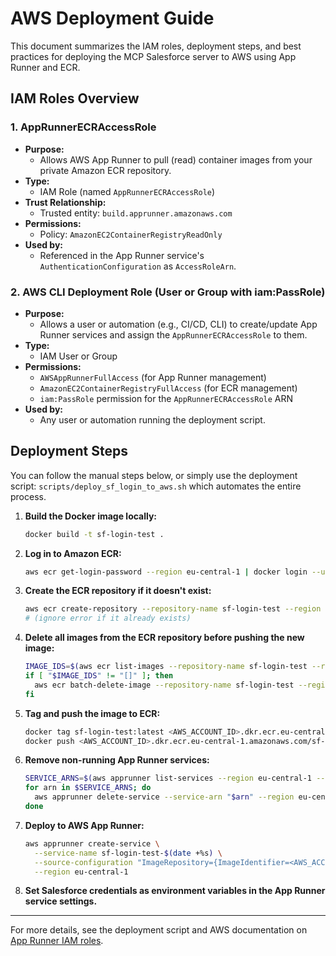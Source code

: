 # AWS Deployment Guide

This document summarizes the IAM roles, deployment steps, and best practices for deploying the MCP Salesforce server to AWS using App Runner and ECR.

## IAM Roles Overview

### 1. AppRunnerECRAccessRole
- **Purpose:**
  - Allows AWS App Runner to pull (read) container images from your private Amazon ECR repository.
- **Type:**
  - IAM Role (named `AppRunnerECRAccessRole`)
- **Trust Relationship:**
  - Trusted entity: `build.apprunner.amazonaws.com`
- **Permissions:**
  - Policy: `AmazonEC2ContainerRegistryReadOnly`
- **Used by:**
  - Referenced in the App Runner service's `AuthenticationConfiguration` as `AccessRoleArn`.

### 2. AWS CLI Deployment Role (User or Group with iam:PassRole)
- **Purpose:**
  - Allows a user or automation (e.g., CI/CD, CLI) to create/update App Runner services and assign the `AppRunnerECRAccessRole` to them.
- **Type:**
  - IAM User or Group
- **Permissions:**
  - `AWSAppRunnerFullAccess` (for App Runner management)
  - `AmazonEC2ContainerRegistryFullAccess` (for ECR management)
  - `iam:PassRole` permission for the `AppRunnerECRAccessRole` ARN
- **Used by:**
  - Any user or automation running the deployment script.

## Deployment Steps

You can follow the manual steps below, or simply use the deployment script: `scripts/deploy_sf_login_to_aws.sh` which automates the entire process.

1. **Build the Docker image locally:**
   ```sh
   docker build -t sf-login-test .
   ```
2. **Log in to Amazon ECR:**
   ```sh
   aws ecr get-login-password --region eu-central-1 | docker login --username AWS --password-stdin <AWS_ACCOUNT_ID>.dkr.ecr.eu-central-1.amazonaws.com
   ```
3. **Create the ECR repository if it doesn't exist:**
   ```sh
   aws ecr create-repository --repository-name sf-login-test --region eu-central-1
   # (ignore error if it already exists)
   ```
4. **Delete all images from the ECR repository before pushing the new image:**
   ```sh
   IMAGE_IDS=$(aws ecr list-images --repository-name sf-login-test --region eu-central-1 --query 'imageIds[*]' --output json)
   if [ "$IMAGE_IDS" != "[]" ]; then
     aws ecr batch-delete-image --repository-name sf-login-test --region eu-central-1 --image-ids "$IMAGE_IDS"
   fi
   ```
5. **Tag and push the image to ECR:**
   ```sh
   docker tag sf-login-test:latest <AWS_ACCOUNT_ID>.dkr.ecr.eu-central-1.amazonaws.com/sf-login-test:latest
   docker push <AWS_ACCOUNT_ID>.dkr.ecr.eu-central-1.amazonaws.com/sf-login-test:latest
   ```
6. **Remove non-running App Runner services:**
   ```sh
   SERVICE_ARNS=$(aws apprunner list-services --region eu-central-1 --query 'ServiceSummaryList[?Status!=`RUNNING`].ServiceArn' --output text)
   for arn in $SERVICE_ARNS; do
     aws apprunner delete-service --service-arn "$arn" --region eu-central-1 || true
   done
   ```
7. **Deploy to AWS App Runner:**
   ```sh
   aws apprunner create-service \
     --service-name sf-login-test-$(date +%s) \
     --source-configuration "ImageRepository={ImageIdentifier=<AWS_ACCOUNT_ID>.dkr.ecr.eu-central-1.amazonaws.com/sf-login-test:latest,ImageRepositoryType=ECR},AutoDeploymentsEnabled=true,AuthenticationConfiguration={AccessRoleArn=arn:aws:iam::<AWS_ACCOUNT_ID>:role/AppRunnerECRAccessRole}" \
     --region eu-central-1
   ```
8. **Set Salesforce credentials as environment variables in the App Runner service settings.**

---

For more details, see the deployment script and AWS documentation on [App Runner IAM roles](https://docs.aws.amazon.com/apprunner/latest/dg/manage-iam.html).
